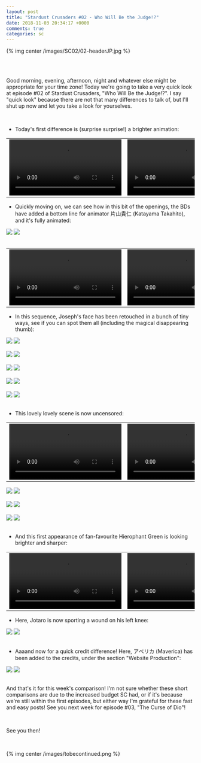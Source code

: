 ```yaml
---
layout: post
title: "Stardust Crusaders #02 - Who Will Be the Judge!?"
date: 2018-11-03 20:34:17 +0000
comments: true
categories: sc
---
```


{% img center /images/SC02/02-headerJP.jpg %}
<!-- more -->

<br>
<br>

Good morning, evening, afternoon, night and whatever else might be appropriate for your time zone! Today we're going to take a very quick look at episode #02 of Stardust Crusaders, "Who Will Be the Judge!?". I say "quick look" because there are not that many differences to talk of, but I'll shut up now and let you take a look for yourselves.

<br>

- Today's first difference is (surprise surprise!) a brighter animation:

<table width="100%">
<tr>
<td align="left" valign="top" width="50%">
<video class='center' nocontrols loop preload='auto'>
  <source src="./../videos/SC02/TV 01 - brighter fall.webm" type='video/webm; codecs="vp8, vorbis"'>
</video>
</td>
<td align="left" valign="top" width="50%">
<video class='center' nocontrols loop preload='auto'>
  <source src="./../videos/SC02/BD 01 - brighter fall.webm" type='video/webm; codecs="vp8, vorbis"'>
</video>
</td>
</tr>
</table>

- Quickly moving on, we can see how in this bit of the openings, the BDs have added a bottom line for animator 片山貴仁 (Katayama Takahito), and it's fully animated:

<div id="container1" class="twentytwenty-container">
 <img src="./../images/SC02/tv-07890.jpg" />
 <img src="./../images/SC02/bd-07890.jpg" />
</div>

<br>

<table width="100%">
<tr>
<td align="left" valign="top" width="50%">
<video class='center' nocontrols loop preload='auto'>
  <source src="./../videos/SC02/TV 02 - Katayama.webm" type='video/webm; codecs="vp8, vorbis"'>
</video>
</td>
<td align="left" valign="top" width="50%">
<video class='center' nocontrols loop preload='auto'>
  <source src="./../videos/SC02/BD 02 - Katayama.webm" type='video/webm; codecs="vp8, vorbis"'>
</video>
</td>
</tr>
</table>

- In this sequence, Joseph's face has been retouched in a bunch of tiny ways, see if you can spot them all (including the magical disappearing thumb):

<div id="container1" class="twentytwenty-container">
 <img src="./../images/SC02/tv-14065.jpg" />
 <img src="./../images/SC02/bd-14065.jpg" />
</div>

<br>

<div id="container1" class="twentytwenty-container">
 <img src="./../images/SC02/tv-14105.jpg" />
 <img src="./../images/SC02/bd-14105.jpg" />
</div>

<br>

<div id="container1" class="twentytwenty-container">
 <img src="./../images/SC02/tv-14130.jpg" />
 <img src="./../images/SC02/bd-14130.jpg" />
</div>

<br>

<div id="container1" class="twentytwenty-container">
 <img src="./../images/SC02/tv-14225.jpg" />
 <img src="./../images/SC02/bd-14225.jpg" />
</div>

<br>

<div id="container1" class="twentytwenty-container">
 <img src="./../images/SC02/tv-14270.jpg" />
 <img src="./../images/SC02/bd-14270.jpg" />
</div>

<br>

- This lovely lovely scene is now uncensored:

<table width="100%">
<tr>
<td align="left" valign="top" width="50%">
<video class='center' nocontrols loop preload='auto'>
  <source src="./../videos/SC02/TV 03 - owie.webm" type='video/webm; codecs="vp8, vorbis"'>
</video>
</td>
<td align="left" valign="top" width="50%">
<video class='center' nocontrols loop preload='auto'>
  <source src="./../videos/SC02/BD 03 - owie.webm" type='video/webm; codecs="vp8, vorbis"'>
</video>
</td>
</tr>
</table>

<div id="container1" class="twentytwenty-container">
 <img src="./../images/SC02/tv-17080.jpg" />
 <img src="./../images/SC02/bd-17080.jpg" />
</div>

<br>

<div id="container1" class="twentytwenty-container">
 <img src="./../images/SC02/tv-17140.jpg" />
 <img src="./../images/SC02/bd-17140.jpg" />
</div>

<br>

<div id="container1" class="twentytwenty-container">
 <img src="./../images/SC02/tv-17190.jpg" />
 <img src="./../images/SC02/bd-17190.jpg" />
</div>

<br>

- And this first appearance of fan-favourite Hierophant Green is looking brighter and sharper:

<table width="100%">
<tr>
<td align="left" valign="top" width="50%">
<video class='center' nocontrols loop preload='auto'>
  <source src="./../videos/SC02/TV 04 - EMERARUDO SUPURASSHU.webm" type='video/webm; codecs="vp8, vorbis"'>
</video>
</td>
<td align="left" valign="top" width="50%">
<video class='center' nocontrols loop preload='auto'>
  <source src="./../videos/SC02/BD 04 - EMERARUDO SUPURASSHU.webm" type='video/webm; codecs="vp8, vorbis"'>
</video>
</td>
</tr>
</table>

- Here, Jotaro is now sporting a wound on his left knee:

<div id="container1" class="twentytwenty-container">
 <img src="./../images/SC02/tv-24215.jpg" />
 <img src="./../images/SC02/bd-24215.jpg" />
</div>

<br>

- Aaaand now for a quick credit difference! Here, アベリカ (Maverica) has been added to the credits, under the section "Website Production":

<div id="container1" class="twentytwenty-container">
 <img src="./../images/SC02/tv-33181.jpg" />
 <img src="./../images/SC02/bd-33141.jpg" />
</div>

<br>

And that's it for this week's comparison! I'm not sure whether these short comparisons are due to the increased budget SC had, or if it's because we're still within the first episodes, but either way I'm grateful for these fast and easy posts! See you next week for episode #03, "The Curse of Dio"!

<br>

See you then!

<br>

{% img center /images/tobecontinued.png %}